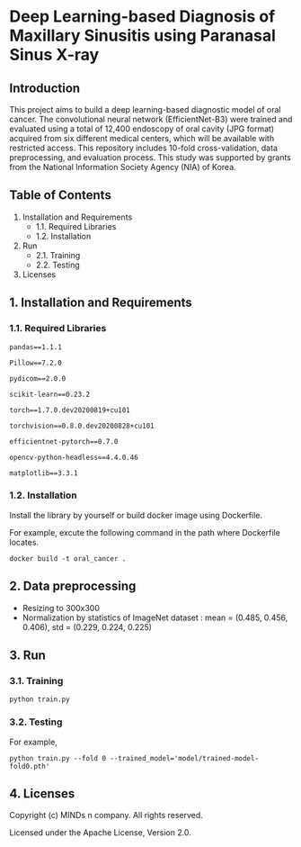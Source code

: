 # Deep Learning-based Diagnosis of Maxillary Sinusitis using Paranasal Sinus X-ray 

## Introduction
This project aims to build a deep learning-based diagnostic model of oral cancer. The convolutional neural network (EfficientNet-B3) were trained and evaluated using a total of 12,400 endoscopy of oral cavity (JPG format) acquired from six different medical centers, which will be available with restricted access. This repository includes 10-fold cross-validation, data preprocessing, and evaluation process. This study was supported by grants from the National Information Society Agency (NIA) of Korea.

## Table of Contents
1. Installation and Requirements
	- 1.1. Required Libraries
	- 1.2. Installation
2. Run
	- 2.1. Training
	- 2.2. Testing
3. Licenses

 
## 1. Installation and Requirements

### 1.1. Required Libraries
```
pandas==1.1.1

Pillow==7.2.0

pydicom==2.0.0

scikit-learn==0.23.2

torch==1.7.0.dev20200819+cu101

torchvision==0.8.0.dev20200828+cu101

efficientnet-pytorch==0.7.0

opencv-python-headless==4.4.0.46

matplotlib==3.3.1
```
### 1.2. Installation
Install the library by yourself or build docker image using Dockerfile.

For example, excute the following command in the path where Dockerfile locates.
```
docker build -t oral_cancer .
```
## 2. Data preprocessing
- Resizing to 300x300
- Normalization by statistics of ImageNet dataset : mean = (0.485, 0.456, 0.406), std = (0.229, 0.224, 0.225)

## 3. Run
### 3.1. Training
```
python train.py 
```
### 3.2. Testing
For example,
```
python train.py --fold 0 --trained_model='model/trained-model-fold0.pth' 
```
## 4. Licenses
Copyright (c) MINDs n company. All rights reserved.

Licensed under the Apache License, Version 2.0.


